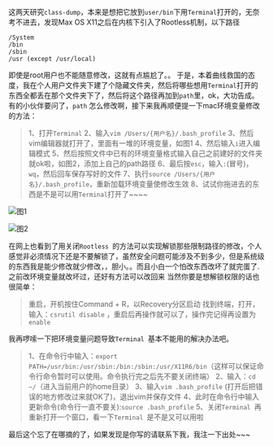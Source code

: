 这两天研究```class-dump```，本来是想把它放到```user/bin```下用```Terminal```打开的，无奈考不进去，发现Max OS X11之后在内核下引入了Rootless机制，以下路径

```
/System
/bin
/sbin
/usr (except /usr/local)
```

即使是root用户也不能随意修改，这就有点尴尬了。。
于是，本着曲线救国的态度，我在个人用户文件夹下建了个隐藏文件夹，然后将哪些想用```Terminal```打开的东西全都丢在那个文件夹下了，然后将这个路径再加到```path```里，ok，大功告成。
有的小伙伴要问了，`path` 怎么修改啊，接下来我再顺便提一下mac环境变量修改的方法：
>1、打开```Terminal```
>2、输入```vim /Users/{用户名}/.bash_profile```
>3、然后vim编辑器就打开了，里面有一堆的环境变量，如图1
>4、然后输入```i```进入编辑模式
>5、然后按照文件中已有的环境变量格式输入自己之前建好的文件夹就ok啦，如图2，添加上自己的path路径
>6、最后按```esc```，输入```:```(冒号)，```wq```，然后回车保存写好的文件
>7、执行```source /Users/{用户名}/.bash_profile```，重新加载环境变量使修改生效
>8、试试你拖进去的东西是不是可以用```Terminal```打开了~~~~

![图1](http://upload-images.jianshu.io/upload_images/1648999-e79499e22360fc68.png?imageMogr2/auto-orient/strip%7CimageView2/2/w/1240)

![图2](http://upload-images.jianshu.io/upload_images/1648999-8001d89d7e3c0fcf.png?imageMogr2/auto-orient/strip%7CimageView2/2/w/1240)

在网上也看到了用关闭```Rootless ```的方法可以实现解锁那些限制路径的修改，个人感觉非必须情况下还是不要解锁了，虽然安全问题可能涉及不到多少，但是系统级的东西我是能少修改就少修改，，胆小。。而且小白一个怕改东西改坏了就完蛋了.之前改环境变量就改坏过，还好有方法可以改回来
当然你要是想解锁权限的话也很简单：  
>重启，开机按住Command + R，以Recovery分区启动
>找到终端，打开，输入：`csrutil disable`  ，重启后再操作就可以了，操作完记得再设置为`enable`

我再啰嗦一下把环境变量问题导致```Terminal ```基本不能用的解决办法吧。

>1、在命令行中输入：```export PATH=/usr/bin:/usr/sbin:/bin:/sbin:/usr/X11R6/bin```（这样可以保证命令行命令暂时可以使用。命令执行完之后先不要关闭终端）
>2、输入：```cd ~/```（进入当前用户的home目录）
>3、输入```vim .bash_profile``` (打开后把错误的地方修改过来就OK了)，退出vim并保存文件
>4、此时在命令行中输入更新命令(命令行一直不要关):```source .bash_profile```
>5、关闭```Terminal ```再重新打开一个窗口，看一下```Terminal ```是不是又可以用啦

最后这个忘了在哪摘的了，如果发现是你写的请联系下我，我注一下出处~~~
